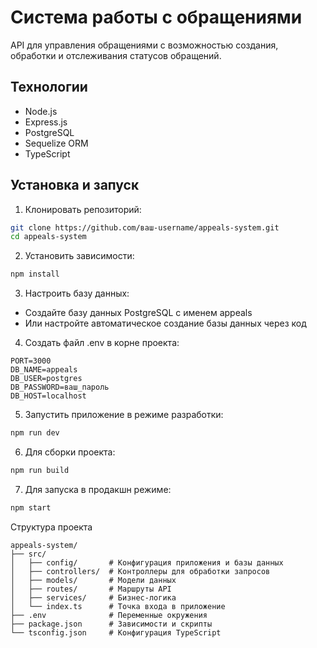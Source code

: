 # Система работы с обращениями

API для управления обращениями с возможностью создания, обработки и отслеживания статусов обращений.

## Технологии

- Node.js
- Express.js
- PostgreSQL
- Sequelize ORM
- TypeScript

## Установка и запуск

1. Клонировать репозиторий:
```bash
git clone https://github.com/ваш-username/appeals-system.git
cd appeals-system
```

2. Установить зависимости:
```bash
npm install
```

3. Настроить базу данных:
* Создайте базу данных PostgreSQL с именем appeals
* Или настройте автоматическое создание базы данных через код

4. Создать файл .env в корне проекта:
```
PORT=3000
DB_NAME=appeals
DB_USER=postgres
DB_PASSWORD=ваш_пароль
DB_HOST=localhost
```

5. Запустить приложение в режиме разработки:
```bash
npm run dev
```

6. Для сборки проекта:
```bash
npm run build
```

7. Для запуска в продакшн режиме:
```bash
npm start
```

Структура проекта
```
appeals-system/
├── src/
│   ├── config/       # Конфигурация приложения и базы данных
│   ├── controllers/  # Контроллеры для обработки запросов
│   ├── models/       # Модели данных
│   ├── routes/       # Маршруты API
│   ├── services/     # Бизнес-логика
│   └── index.ts      # Точка входа в приложение
├── .env              # Переменные окружения
├── package.json      # Зависимости и скрипты
└── tsconfig.json     # Конфигурация TypeScript
```
